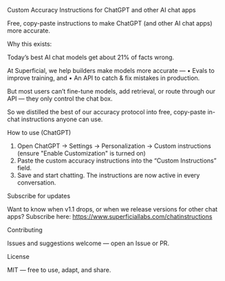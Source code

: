 Custom Accuracy Instructions for ChatGPT and other AI chat apps

Free, copy-paste instructions to make ChatGPT (and other AI chat apps) more accurate.

Why this exists:

Today’s best AI chat models get about 21% of facts wrong.

At Superficial, we help builders make models more accurate —
	•	Evals to improve training, and
	•	An API to catch & fix mistakes in production.

But most users can’t fine-tune models, add retrieval, or route through our API — they only control the chat box.

So we distilled the best of our accuracy protocol into free, copy-paste in-chat instructions anyone can use.

How to use (ChatGPT)

1. Open ChatGPT → Settings → Personalization → Custom instructions (ensure "Enable Customization" is turned on)
2. Paste the custom accuracy instructions into the “Custom Instructions” field.
3. Save and start chatting. The instructions are now active in every conversation.

Subscribe for updates

Want to know when v1.1 drops, or when we release versions for other chat apps?
Subscribe here: https://www.superficiallabs.com/chatinstructions

Contributing

Issues and suggestions welcome — open an Issue or PR.

License

MIT — free to use, adapt, and share.
